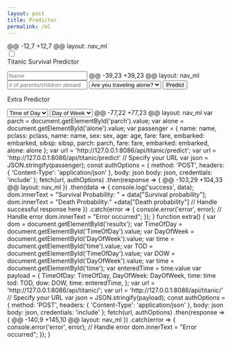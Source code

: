 ```yaml
---
layout: post
title: Predictor
permalink: /ml
---
```

<html lang="en">
<html>
<head>
    <title>Slide Navbar</title>
    <link rel="stylesheet" type="text/css" href="ml-styles.css">
@@ -12,7 +12,7 @@ layout: nav_ml
    <div class="main">        
        <input type="checkbox" id="chk" aria-hidden="true">
            <div class="signup">
                <form id="titanic-form">
                <form>
                    <label for="chk" aria-hidden="true">Titanic Survival Predictor</label>
                    <p id="result" aria-hidden="true"></p>
                    <input id="Name" placeholder="Name" required="">
@@ -39,23 +39,23 @@ layout: nav_ml
                    <input id="parch" placeholder="# of parents/children aboard">
                    <select id="alone">
                        <option disabled selected>Are you traveling alone?</option>
                        <option value="1">Yes</option>
                        <option value="0">No</option>
                        <option value="True">Yes</option>
                        <option value="False">No</option>
                    </select>
                    <button type="button" onclick="mltitanic()">Predict</button>
                </form>
            </div>
            <div class="login">
                <form id="extra-form">
                    <label for="chk" aria-hidden="true">Extra</label>
                <form>
                    <label for="chk" aria-hidden="true">Predictor</label>
                    <p id="resultx" aria-hidden="true"></p>
                    <select id="TimeOfDay">
                        <option disabled selected>Time of Day</option>
                        <option value="morning">Morning</option>
                        <option value="afternoon">Afternoon</option>
                    </select>
                    <select id="DayOfWeek">
                        <option disabled selected>Day of week</option>
                        <option disabled selected>Day of Week</option>
                        <option value="weekend">Weekend</option>
                        <option value="weekday">Weekday</option>
                    </select>
@@ -77,22 +77,23 @@ layout: nav_ml
            var parch = document.getElementById('parch').value;
            var alone = document.getElementById('alone').value;
            var passenger = {
                name: name,
                pclass: pclass,
                name: name,
                sex: sex,
                age: age,
                fare: fare,
                embarked: embarked,
                sibsp: sibsp,
                parch: parch,
                fare: fare,
                embarked: embarked,
                alone: alone
            };
            var url = 'http://127.0.0.1:8086/api/titanic/predict';
            var url = 'http://127.0.0.1:8086/api/titanic/predict' // Specify your URL
            var json = JSON.stringify(passenger);
            const authOptions = {
                method: 'POST',
                headers: { 'Content-Type': 'application/json' },
                body: json
                body: json,
                credentials: 'include'
            };
            fetch(url, authOptions)
                .then(response => {
@@ -103,29 +104,33 @@ layout: nav_ml
                })
                .then(data => {
                    console.log('success', data);
                    dom.innerText = "Survival Probability: " + data["Survival probability"];
                    dom.innerText = "Death Probability:" +data["Death probability"]
                    // Handle successful response here
                })
                .catch(error => {
                    console.error('error', error);
                    // Handle error
                    dom.innerText = "Error occurred";
                });
        }
        function extra() {
            var dom = document.getElementById('resultx');
            var TimeOfDay = document.getElementById('TimeOfDay').value;
            var DayOfWeek = document.getElementById('DayOfWeek').value;
            var time = document.getElementById('time').value;
            var TOD = document.getElementById('TimeOfDay').value;
            var DOW = document.getElementById('DayOfWeek').value;
            var time = document.getElementById('time');
            var enteredTime = time.value
            var payload = {
                TimeOfDay: TimeOfDay,
                DayOfWeek: DayOfWeek,
                time: time
                tod: TOD,
                dow: DOW,
                time: enteredTime,
            };
            var url = 'http://127.0.0.1:8086/api/titanic/';
            var url = 'http://127.0.0.1:8086/api/titanic/' // Specify your URL
            var json = JSON.stringify(payload);
            const authOptions = {
                method: 'POST',
                headers: { 'Content-Type': 'application/json' },
                body: json
                body: json,
                credentials: 'include'
            };
            fetch(url, authOptions)
                .then(response => {
@@ -140,9 +145,10 @@ layout: nav_ml
                })
                .catch(error => {
                    console.error('error', error);
                    // Handle error
                    dom.innerText = "Error occurred";
                });
        }
    </script>
</body>
</html>
</html>